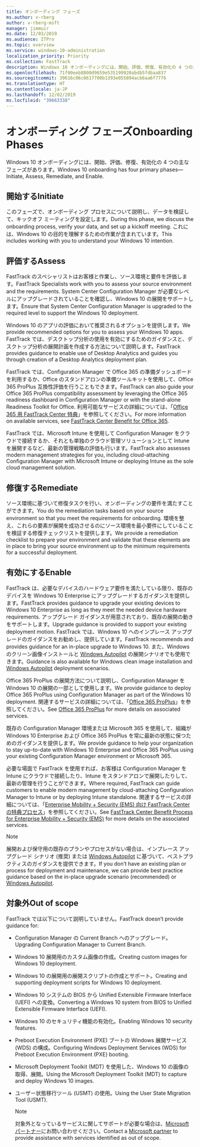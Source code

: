 ```yaml
---
title: オンボーディング フェーズ
ms.author: v-rberg
author: v-rberg-msft
manager: jimmuir
ms.date: 12/03/2019
ms.audience: ITPro
ms.topic: overview
ms.service: windows-10-administration
localization_priority: Priority
ms.collection: FastTrack
description: Windows 10 オンボーディングには、開始、評価、修復、有効化の 4 つの主なフェーズがあります。
ms.openlocfilehash: 71f00eeb8800d9659e535199920abdb5fdbaa837
ms.sourcegitcommit: 39616c06c0617700b1393e055894acb6aa6f7776
ms.translationtype: HT
ms.contentlocale: ja-JP
ms.lasthandoff: 12/02/2019
ms.locfileid: "39663338"
---
```

# <a name="onboarding-phases"></a><span data-ttu-id="60a57-103">オンボーディング フェーズ</span><span class="sxs-lookup"><span data-stu-id="60a57-103">Onboarding Phases</span></span>

<span data-ttu-id="60a57-104">Windows 10 オンボーディングには、開始、評価、修復、有効化の 4 つの主なフェーズがあります。</span><span class="sxs-lookup"><span data-stu-id="60a57-104">Windows 10 onboarding has four primary phases—Initiate, Assess, Remediate, and Enable.</span></span>

## <a name="initiate"></a><span data-ttu-id="60a57-105">開始する</span><span class="sxs-lookup"><span data-stu-id="60a57-105">Initiate</span></span>

<span data-ttu-id="60a57-106">このフェーズで、オンボーディング プロセスについて説明し、データを検証して、キックオフ ミーティングを設定します。</span><span class="sxs-lookup"><span data-stu-id="60a57-106">During this phase, we discuss the onboarding process, verify your data, and set up a kickoff meeting.</span></span> <span data-ttu-id="60a57-107">これには、Windows 10 の目的を理解するための作業が含まれています。</span><span class="sxs-lookup"><span data-stu-id="60a57-107">This includes working with you to understand your Windows 10 intention.</span></span>

## <a name="assess"></a><span data-ttu-id="60a57-108">評価する</span><span class="sxs-lookup"><span data-stu-id="60a57-108">Assess</span></span>

<span data-ttu-id="60a57-109">FastTrack のスペシャリストはお客様と作業し、ソース環境と要件を評価します。</span><span class="sxs-lookup"><span data-stu-id="60a57-109">FastTrack Specialists work with you to assess your source environment and the requirements.</span></span> <span data-ttu-id="60a57-110">System Center Configuration Manager が必要なレベルにアップグレードされていることを確認し、Windows 10 の展開をサポートします。</span><span class="sxs-lookup"><span data-stu-id="60a57-110">Ensure that System Center Configuration Manager is upgraded to the required level to support the Windows 10 deployment.</span></span> 

<span data-ttu-id="60a57-111">Windows 10 のアプリの評価において推奨されるオプションを提供します。</span><span class="sxs-lookup"><span data-stu-id="60a57-111">We provide recommended options for you to assess your Windows 10 apps.</span></span> <span data-ttu-id="60a57-112">FastTrack では、デスクトップ分析の使用を有効にするためのガイダンスと、デスクトップ分析の展開計画を作成する方法について説明します。</span><span class="sxs-lookup"><span data-stu-id="60a57-112">FastTrack provides guidance to enable use of Desktop Analytics and guides you through creation of a Desktop Analytics deployment plan.</span></span>

<span data-ttu-id="60a57-113">FastTrack では、Configuration Manager で Office 365 の準備ダッシュボードを利用するか、Office のスタンドアロンの準備ツールキットを使用して、Office 365 ProPlus 互換性評価を行うこともできます。</span><span class="sxs-lookup"><span data-stu-id="60a57-113">FastTrack can also guide your Office 365 ProPlus compatibility assessment by leveraging the Office 365 readiness dashboard in Configuration Manager or with the stand-alone Readiness Toolkit for Office.</span></span> <span data-ttu-id="60a57-114">利用可能なサービスの詳細については、「[Office 365 用 FastTrack Center 特典](O365-fasttrack-benefit-for-office-365.md)」を参照してください。</span><span class="sxs-lookup"><span data-stu-id="60a57-114">For more information on available services, see [FastTrack Center Benefit for Office 365](O365-fasttrack-benefit-for-office-365.md).</span></span> 

<span data-ttu-id="60a57-115">FastTrack では、Microsoft Intune を使用して Configuration Manager をクラウドで接続するか、それとも単独のクラウド管理ソリューションとして Intune を展開するなど、最新の管理戦略の評価も行います。</span><span class="sxs-lookup"><span data-stu-id="60a57-115">FastTrack also assesses modern management strategies for you, including cloud-attaching Configuration Manager with Microsoft Intune or deploying Intune as the sole cloud management solution.</span></span>

## <a name="remediate"></a><span data-ttu-id="60a57-116">修復する</span><span class="sxs-lookup"><span data-stu-id="60a57-116">Remediate</span></span>

<span data-ttu-id="60a57-117">ソース環境に基づいて修復タスクを行い、オンボーディングの要件を満たすことができます。</span><span class="sxs-lookup"><span data-stu-id="60a57-117">You do the remediation tasks based on your source environment so that you meet the requirements for onboarding.</span></span> <span data-ttu-id="60a57-118">環境を整え、これらの要素が展開を成功させるのにソース環境を最小要件にしていることを検証する修復チェックリストを提供します。</span><span class="sxs-lookup"><span data-stu-id="60a57-118">We provide a remediation checklist to prepare your environment and validate that these elements are in place to bring your source environment up to the minimum requirements for a successful deployment.</span></span> 

## <a name="enable"></a><span data-ttu-id="60a57-119">有効にする</span><span class="sxs-lookup"><span data-stu-id="60a57-119">Enable</span></span>

<span data-ttu-id="60a57-120">FastTrack は、必要なデバイスのハードウェア要件を満たしている限り、既存のデバイスを Windows 10 Enterprise にアップグレードするガイダンスを提供します。</span><span class="sxs-lookup"><span data-stu-id="60a57-120">FastTrack provides guidance to upgrade your existing devices to Windows 10 Enterprise as long as they meet the needed device hardware requirements.</span></span> <span data-ttu-id="60a57-121">アップグレード ガイダンスが用意されており、既存の展開の動きをサポートします。</span><span class="sxs-lookup"><span data-stu-id="60a57-121">Upgrade guidance is provided to support your existing deployment motion.</span></span> <span data-ttu-id="60a57-122">FastTrack では、Windows 10 へのインプレース アップグレードのガイダンスをお勧めし、提供しています。</span><span class="sxs-lookup"><span data-stu-id="60a57-122">FastTrack recommends and provides guidance for an in-place upgrade to Windows 10.</span></span> <span data-ttu-id="60a57-123">また、Windows のクリーン画像インストールと [Windows Autopilot](EMS-onboarding-phases.md#windows-autopilot) の展開シナリオでも使用できます。</span><span class="sxs-lookup"><span data-stu-id="60a57-123">Guidance is also available for Windows clean image installation and [Windows Autopilot](EMS-onboarding-phases.md#windows-autopilot) deployment scenarios.</span></span> 

<span data-ttu-id="60a57-124">Office 365 ProPlus の展開方法について説明し、Configuration Manager を Windows 10 の展開の一部として使用します。</span><span class="sxs-lookup"><span data-stu-id="60a57-124">We provide guidance to deploy Office 365 ProPlus using Configuration Manager as part of the Windows 10 deployment.</span></span> <span data-ttu-id="60a57-125">関連するサービスの詳細については、「[Office 365 ProPlus](O365-onboarding-and-migration.md#office-365-proplus)」を参照してください。</span><span class="sxs-lookup"><span data-stu-id="60a57-125">See [Office 365 ProPlus](O365-onboarding-and-migration.md#office-365-proplus) for more details on associated services.</span></span>

<span data-ttu-id="60a57-126">既存の Configuration Manager 環境または Microsoft 365 を使用して、組織が Windows 10 Enterprise および Office 365 ProPlus を常に最新の状態に保つためのガイダンスを提供します。</span><span class="sxs-lookup"><span data-stu-id="60a57-126">We provide guidance to help your organization to stay up-to-date with Windows 10 Enterprise and Office 365 ProPlus using your existing Configuration Manager environment or Microsoft 365.</span></span>

<span data-ttu-id="60a57-127">必要な場面で FastTrack を使用すれば、お客様は Configuration Manager を Intune にクラウドで接続したり、Intune をスタンドアロンで展開したりして、最新の管理を行うことができます。</span><span class="sxs-lookup"><span data-stu-id="60a57-127">Where required, FastTrack can guide customers to enable modern management by cloud-attaching Configuration Manager to Intune or by deploying Intune standalone.</span></span> <span data-ttu-id="60a57-128">関連するサービスの詳細については、「[Enterprise Mobility + Security (EMS) 向け FastTrack Center の特典プロセス](EMS-fasttrack-process.md)」を参照してください。</span><span class="sxs-lookup"><span data-stu-id="60a57-128">See [FastTrack Center Benefit Process for Enterprise Mobility + Security (EMS)](EMS-fasttrack-process.md) for more details on the associated services.</span></span>

> [!NOTE]
> <span data-ttu-id="60a57-129">展開および保守用の既存のプランやプロセスがない場合は、インプレース アップグレード シナリオ (推奨) または [Windows Autopilot](EMS-onboarding-phases.md#windows-autopilot) に基づいて、ベストプラクティスのガイダンスを提供できます。</span><span class="sxs-lookup"><span data-stu-id="60a57-129">If you don’t have an existing plan or process for deployment and maintenance, we can provide best practice guidance based on the in-place upgrade scenario (recommended) or [Windows Autopilot](EMS-onboarding-phases.md#windows-autopilot).</span></span>

## <a name="out-of-scope"></a><span data-ttu-id="60a57-130">対象外</span><span class="sxs-lookup"><span data-stu-id="60a57-130">Out of scope</span></span>

<span data-ttu-id="60a57-131">FastTrack では以下について説明していません。</span><span class="sxs-lookup"><span data-stu-id="60a57-131">FastTrack doesn’t provide guidance for:</span></span>

- <span data-ttu-id="60a57-132">Configuration Manager の Current Branch へのアップグレード。</span><span class="sxs-lookup"><span data-stu-id="60a57-132">Upgrading Configuration Manager to Current Branch.</span></span>
- <span data-ttu-id="60a57-133">Windows 10 展開用のカスタム画像の作成。</span><span class="sxs-lookup"><span data-stu-id="60a57-133">Creating custom images for Windows 10 deployment.</span></span>
- <span data-ttu-id="60a57-134">Windows 10 の展開用の展開スクリプトの作成とサポート。</span><span class="sxs-lookup"><span data-stu-id="60a57-134">Creating and supporting deployment scripts for Windows 10 deployment.</span></span>
- <span data-ttu-id="60a57-135">Windows 10 システムの BIOS から Unified Extensible Firmware Interface (UEFI) への変換。</span><span class="sxs-lookup"><span data-stu-id="60a57-135">Converting a Windows 10 system from BIOS to Unified Extensible Firmware Interface (UEFI).</span></span>
- <span data-ttu-id="60a57-136">Windows 10 のセキュリティ機能の有効化。</span><span class="sxs-lookup"><span data-stu-id="60a57-136">Enabling Windows 10 security features.</span></span> 
- <span data-ttu-id="60a57-137">Preboot Execution Environment (PXE) ブートの Windows 展開サービス (WDS) の構成。</span><span class="sxs-lookup"><span data-stu-id="60a57-137">Configuring Windows Deployment Services (WDS) for Preboot Execution Environment (PXE) booting.</span></span>
- <span data-ttu-id="60a57-138">Microsoft Deployment Toolkit (MDT) を使用した、Windows 10 の画像の取得、展開。</span><span class="sxs-lookup"><span data-stu-id="60a57-138">Using the Microsoft Deployment Toolkit (MDT) to capture and deploy Windows 10 images.</span></span>
- <span data-ttu-id="60a57-139">ユーザー状態移行ツール (USMT) の使用。</span><span class="sxs-lookup"><span data-stu-id="60a57-139">Using the User State Migration Tool (USMT).</span></span>

  > [!NOTE]
  > <span data-ttu-id="60a57-140">対象外となっているサービスに関してサポートが必要な場合は、[Microsoft パートナー](https://go.microsoft.com/fwlink/?linkid=2080150)にお問い合わせください。</span><span class="sxs-lookup"><span data-stu-id="60a57-140">Contact a [Microsoft partner](https://go.microsoft.com/fwlink/?linkid=2080150) to provide assistance with services identified as out of scope.</span></span>

 